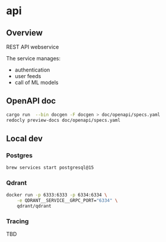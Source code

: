 # api

## Overview

REST API webservice

The service manages:

- authentication
- user feeds
- call of ML models

## OpenAPI doc

```sh
cargo run  --bin docgen -F docgen > doc/openapi/specs.yaml
redocly preview-docs doc/openapi/specs.yaml
```

## Local dev

### Postgres

```sh
brew services start postgresql@15
```

### Qdrant

```sh
docker run -p 6333:6333 -p 6334:6334 \
    -e QDRANT__SERVICE__GRPC_PORT="6334" \
    qdrant/qdrant
```

### Tracing

TBD
